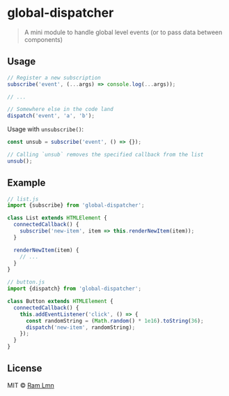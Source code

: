 # global-dispatcher
> A mini module to handle global level events (or to pass data between components)

## Usage
``` js
// Register a new subscription
subscribe('event', (...args) => console.log(...args));

// ...

// Somewhere else in the code land
dispatch('event', 'a', 'b');
```

Usage with `unsubscribe()`:
``` js
const unsub = subscribe('event', () => {});

// Calling `unsub` removes the specified callback from the list
unsub();
```

## Example

``` js
// list.js
import {subscribe} from 'global-dispatcher';

class List extends HTMLElement {
  connectedCallback() {
    subscribe('new-item', item => this.renderNewItem(item));
  }

  renderNewItem(item) {
    // ...
  }
}
```

``` js
// button.js
import {dispatch} from 'global-dispatcher';

class Button extends HTMLElement {
  connectedCallback() {
    this.addEventListener('click', () => {
      const randomString = (Math.random() * 1e16).toString(36);
      dispatch('new-item', randomString);
    });
  }
}
```

## License
MIT © [Ram Lmn](https://github.com/ramlmn)
